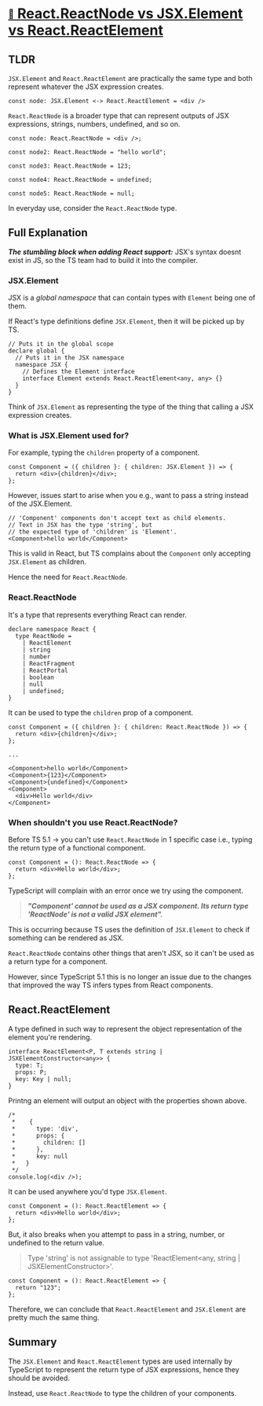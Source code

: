 # [<span style="font-size:0.65em;vertical-align: 13%;">🔗</span> React.ReactNode vs JSX.Element vs React.ReactElement](https://www.totaltypescript.com/jsx-element-vs-react-reactnode)

## TLDR

`JSX.Element` and `React.ReactElement` are practically the same type and both represent whatever the JSX expression creates.

```tsx
const node: JSX.Element <-> React.ReactElement = <div />
```

`React.ReactNode` is a broader type that can represent outputs of JSX expressions, strings, numbers, undefined, and so on.

```tsx
const node: React.ReactNode = <div />;

const node2: React.ReactNode = "hello world";

const node3: React.ReactNode = 123;

const node4: React.ReactNode = undefined;

const node5: React.ReactNode = null;
```

In everyday use, consider the `React.ReactNode` type.

## Full Explanation

**_The stumbling block when adding React support:_** JSX's syntax doesnt exist in JS, so the TS team had to build it into the compiler.

### JSX.Element

JSX is a _global namespace_ that can contain types with `Element` being one of them.

If React's type definitions define `JSX.Element`, then it will be picked up by TS.

```tsx
// Puts it in the global scope
declare global {
  // Puts it in the JSX namespace
  namespace JSX {
    // Defines the Element interface
    interface Element extends React.ReactElement<any, any> {}
  }
}
```

Think of `JSX.Element` as representing the type of the thing that calling a JSX expression creates.

### What is JSX.Element used for?

For example, typing the `children` property of a component.

```tsx
const Component = ({ children }: { children: JSX.Element }) => {
  return <div>{children}</div>;
};
```

However, issues start to arise when you e.g., want to pass a string instead of the JSX.Element.

```tsx
// 'Component' components don't accept text as child elements.
// Text in JSX has the type 'string', but
// the expected type of 'children' is 'Element'.
<Component>hello world</Component>
```

This is valid in React, but TS complains about the `Component` only accepting `JSX.Element` as children.

Hence the need for `React.ReactNode`.

### React.ReactNode

It's a type that represents everything React can render.

```tsx
declare namespace React {
  type ReactNode =
    | ReactElement
    | string
    | number
    | ReactFragment
    | ReactPortal
    | boolean
    | null
    | undefined;
}
```

It can be used to type the `children` prop of a component.

```tsx
const Component = ({ children }: { children: React.ReactNode }) => {
  return <div>{children}</div>;
};

...

<Component>hello world</Component>
<Component>{123}</Component>
<Component>{undefined}</Component>
<Component>
  <div>Hello world</div>
</Component>
```

### When shouldn't you use React.ReactNode?

Before TS 5.1 -> you can't use `React.ReactNode` in 1 specific case i.e., typing the return type of a functional component.

```tsx
const Component = (): React.ReactNode => {
  return <div>Hello world</div>;
};
```

TypeScript will complain with an error once we try using the component.

> _**"Component' cannot be used as a JSX component. Its return type 'ReactNode' is not a valid JSX element".**_

This is occurring because TS uses the definition of `JSX.Element` to check if something can be rendered as JSX.

`React.ReactNode` contains other things that aren't JSX, so it can't be used as a return type for a component.

However, since TypeScript 5.1 this is no longer an issue due to the changes that improved the way TS infers types from React components.

## React.ReactElement

A type defined in such way to represent the object representation of the element you're rendering.

```tsx
interface ReactElement<P, T extends string | JSXElementConstructor<any>> {
  type: T;
  props: P;
  key: Key | null;
}
```

Printng an element will output an object with the properties shown above.

```tsx
/*
 *    {
 *      type: 'div',
 *      props: {
 *        children: []
 *      },
 *      key: null
 *   }
 */
console.log(<div />);
```

It can be used anywhere you'd type `JSX.Element`.

```tsx
const Component = (): React.ReactElement => {
  return <div>Hello world</div>;
};
```

But, it also breaks when you attempt to pass in a string, number, or undefined to the return value.

> Type 'string' is not assignable to type 'ReactElement<any, string | JSXElementConstructor<any>>'.

```tsx
const Component = (): React.ReactElement => {
  return "123";
};
```

Therefore, we can conclude that `React.ReactElement` and `JSX.Element` are pretty much the same thing.

## Summary

The `JSX.Element` and `React.ReactElement` types are used internally by TypeScript to represent the return type of JSX expressions, hence they should be avoided.

Instead, use `React.ReactNode` to type the children of your components.
